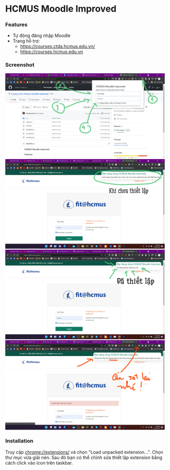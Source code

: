 # HCMUS Moodle Improved

### Features

- Tự động đăng nhập Moodle 
- Trang hỗ trợ: 
  - https://courses.ctda.hcmus.edu.vn/
  - https://courses.hcmus.edu.vn

### Screenshot

![popup image](/images/popup.jpg)
![not-set](/images/not-set.jpg)
![login-set](/images/set.jpg)
![wrong-login](/images/wrong-login.jpg)

### Installation

Truy cập [chrome://extensions/](chrome://extensions/) và chọn "Load unpacked extension...".  Chọn thư mục vừa giải nén. 
Sau đó bạn có thể chỉnh sửa thiết lập extension bằng cách click vào icon trên taskbar.

